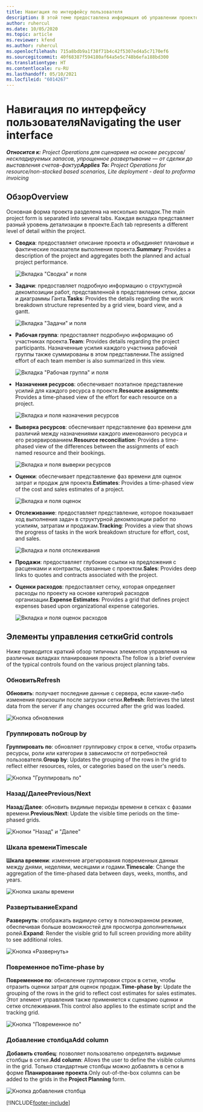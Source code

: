 ```yaml
---
title: Навигация по интерфейсу пользователя
description: В этой теме предоставлена информация об управлении проектом в Dynamics 365 Project Operations.
author: ruhercul
ms.date: 10/05/2020
ms.topic: article
ms.reviewer: kfend
ms.author: ruhercul
ms.openlocfilehash: 715a8bdb9a1f38f71b4c42f5307ed4a5c7170ef6
ms.sourcegitcommit: 40f68387f594180af64a5e5c748b6efa188bd300
ms.translationtype: HT
ms.contentlocale: ru-RU
ms.lasthandoff: 05/10/2021
ms.locfileid: "6014267"
---
```

# <a name="navigating-the-user-interface"></a><span data-ttu-id="62781-103">Навигация по интерфейсу пользователя</span><span class="sxs-lookup"><span data-stu-id="62781-103">Navigating the user interface</span></span>

<span data-ttu-id="62781-104">_**Относится к:** Project Operations для сценариев на основе ресурсов/нескладируемых запасов, упрощенное развертывание — от сделки до выставления счетов-фактур_</span><span class="sxs-lookup"><span data-stu-id="62781-104">_**Applies To:** Project Operations for resource/non-stocked based scenarios, Lite deployment - deal to proforma invoicing_</span></span>

## <a name="overview"></a><span data-ttu-id="62781-105">Обзор</span><span class="sxs-lookup"><span data-stu-id="62781-105">Overview</span></span>

<span data-ttu-id="62781-106">Основная форма проекта разделена на несколько вкладок.</span><span class="sxs-lookup"><span data-stu-id="62781-106">The main project form is separated into several tabs.</span></span> <span data-ttu-id="62781-107">Каждая вкладка представляет разный уровень детализации в проекте.</span><span class="sxs-lookup"><span data-stu-id="62781-107">Each tab represents a different level of detail within the project.</span></span>

- <span data-ttu-id="62781-108">**Сводка**: предоставляет описание проекта и объединяет плановые и фактические показатели выполнения проекта.</span><span class="sxs-lookup"><span data-stu-id="62781-108">**Summary**: Provides a description of the project and aggregates both the planned and actual project performance.</span></span>

    ![Вкладка "Сводка" и поля](media/navigation7.png)

- <span data-ttu-id="62781-110">**Задачи**: предоставляет подробную информацию о структурной декомпозиции работ, представленной в представлении сетки, доски и диаграммы Ганта.</span><span class="sxs-lookup"><span data-stu-id="62781-110">**Tasks**: Provides the details regarding the work breakdown structure represented by a grid view, board view, and a gantt.</span></span>

    ![Вкладка "Задачи" и поля](media/navigation8.png)

- <span data-ttu-id="62781-112">**Рабочая группа**: предоставляет подробную информацию об участниках проекта.</span><span class="sxs-lookup"><span data-stu-id="62781-112">**Team**: Provides details regarding the project participants.</span></span> <span data-ttu-id="62781-113">Назначенные усилия каждого участника рабочей группы также суммированы в этом представлении.</span><span class="sxs-lookup"><span data-stu-id="62781-113">The assigned effort of each team member is also summarized in this view.</span></span>

    ![Вкладка "Рабочая группа" и поля](media/navigation9.png)

- <span data-ttu-id="62781-115">**Назначения ресурсов**: обеспечивает поэтапное представление усилий для каждого ресурса в проекте.</span><span class="sxs-lookup"><span data-stu-id="62781-115">**Resource assignments**: Provides a time-phased view of the effort for each resource on a project.</span></span>

    ![Вкладка и поля назначения ресурсов](media/navigation10.png)

- <span data-ttu-id="62781-117">**Выверка ресурсов**: обеспечивает представление фаз времени для различий между назначениями каждого именованного ресурса и его резервированием.</span><span class="sxs-lookup"><span data-stu-id="62781-117">**Resource reconciliation**: Provides a time-phased view of the differences between the assignments of each named resource and their bookings.</span></span>

    ![Вкладка и поля выверки ресурсов](media/navigation11.png)

- <span data-ttu-id="62781-119">**Оценки**: обеспечивает представление фаз времени для оценок затрат и продаж для проекта.</span><span class="sxs-lookup"><span data-stu-id="62781-119">**Estimates**: Provides a time-phased view of the cost and sales estimates of a project.</span></span>

    ![Вкладка и поля оценок](media/navigation12.png)

- <span data-ttu-id="62781-121">**Отслеживание**: предоставляет представление, которое показывает ход выполнения задач в структурной декомпозиции работ по усилиям, затратам и продажам.</span><span class="sxs-lookup"><span data-stu-id="62781-121">**Tracking**: Provides a view that shows the progress of tasks in the work breakdown structure for effort, cost, and sales.</span></span>

    ![Вкладка и поля отслеживания](media/navigation13.png)

- <span data-ttu-id="62781-123">**Продажи**: предоставляет глубокие ссылки на предложения с расценками и контракты, связанные с проектом.</span><span class="sxs-lookup"><span data-stu-id="62781-123">**Sales**: Provides deep links to quotes and contracts associated with the project.</span></span>

- <span data-ttu-id="62781-124">**Оценки расходов**: предоставляет сетку, которая определяет расходы по проекту на основе категорий расходов организации.</span><span class="sxs-lookup"><span data-stu-id="62781-124">**Expense Estimates**: Provides a grid that defines project expenses based upon organizational expense categories.</span></span>

    ![Вкладка и поля оценок расходов](media/navigation14.png)

## <a name="grid-controls"></a><span data-ttu-id="62781-126">Элементы управления сетки</span><span class="sxs-lookup"><span data-stu-id="62781-126">Grid controls</span></span>

<span data-ttu-id="62781-127">Ниже приводится краткий обзор типичных элементов управления на различных вкладках планирования проекта.</span><span class="sxs-lookup"><span data-stu-id="62781-127">The follow is a brief overview of the typical controls found on the various project planning tabs.</span></span>

### <a name="refresh"></a><span data-ttu-id="62781-128">Обновить</span><span class="sxs-lookup"><span data-stu-id="62781-128">Refresh</span></span>

<span data-ttu-id="62781-129">**Обновить**: получает последние данные с сервера, если какие-либо изменения произошли после загрузки сетки.</span><span class="sxs-lookup"><span data-stu-id="62781-129">**Refresh**: Retrieves the latest data from the server if any changes occurred after the grid was loaded.</span></span>

![Кнопка обновления](media/navigation7.png)

### <a name="group-by"></a><span data-ttu-id="62781-131">Группировать по</span><span class="sxs-lookup"><span data-stu-id="62781-131">Group by</span></span>

<span data-ttu-id="62781-132">**Группировать по**: обновляет группировку строк в сетке, чтобы отразить ресурсы, роли или категории в зависимости от потребностей пользователя.</span><span class="sxs-lookup"><span data-stu-id="62781-132">**Group by**: Updates the grouping of the rows in the grid to reflect either resources, roles, or categories based on the user's needs.</span></span>

![Кнопка "Группировать по"](media/navigation6.png)

### <a name="previousnext"></a><span data-ttu-id="62781-134">Назад/Далее</span><span class="sxs-lookup"><span data-stu-id="62781-134">Previous/Next</span></span>

<span data-ttu-id="62781-135">**Назад**/**Далее**: обновить видимые периоды времени в сетках с фазами времени.</span><span class="sxs-lookup"><span data-stu-id="62781-135">**Previous**/**Next**: Update the visible time periods on the time-phased grids.</span></span>

![Кнопки "Назад" и "Далее"](media/navigation2.png)

### <a name="timescale"></a><span data-ttu-id="62781-137">Шкала времени</span><span class="sxs-lookup"><span data-stu-id="62781-137">Timescale</span></span>

<span data-ttu-id="62781-138">**Шкала времени**: изменение агрегирования повременных данных между днями, неделями, месяцами и годами.</span><span class="sxs-lookup"><span data-stu-id="62781-138">**Timescale**: Change the aggregation of the time-phased data between days, weeks, months, and years.</span></span>

![Кнопка шкалы времени](media/navigation3.png)

### <a name="expand"></a><span data-ttu-id="62781-140">Развертывание</span><span class="sxs-lookup"><span data-stu-id="62781-140">Expand</span></span>

<span data-ttu-id="62781-141">**Развернуть**: отображать видимую сетку в полноэкранном режиме, обеспечивая больше возможностей для просмотра дополнительных ролей.</span><span class="sxs-lookup"><span data-stu-id="62781-141">**Expand**: Render the visible grid to full screen providing more ability to see additional roles.</span></span>

![Кнопка «Развернуть»](media/navigation4.png)

### <a name="time-phase-by"></a><span data-ttu-id="62781-143">Повременное по</span><span class="sxs-lookup"><span data-stu-id="62781-143">Time-phase by</span></span>

<span data-ttu-id="62781-144">**Повременное по**: обновление группировки строк в сетке, чтобы отразить оценки затрат для оценок продаж.</span><span class="sxs-lookup"><span data-stu-id="62781-144">**Time-phase by**: Update the grouping of the rows in the grid to reflect cost estimates for sales estimates.</span></span> <span data-ttu-id="62781-145">Этот элемент управления также применяется к сценарию оценки и сетке отслеживания.</span><span class="sxs-lookup"><span data-stu-id="62781-145">This control also applies to the estimate script and the tracking grid.</span></span>

![Кнопка "Повременное по"](media/navigation0.png)

### <a name="add-column"></a><span data-ttu-id="62781-147">Добавление столбца</span><span class="sxs-lookup"><span data-stu-id="62781-147">Add column</span></span>

<span data-ttu-id="62781-148">**Добавить столбец**: позволяет пользователю определять видимые столбцы в сетке.</span><span class="sxs-lookup"><span data-stu-id="62781-148">**Add column**: Allows the user to define the visible columns in the grid.</span></span> <span data-ttu-id="62781-149">Только стандартные столбцы можно добавлять в сетки в форме **Планирование проекта**.</span><span class="sxs-lookup"><span data-stu-id="62781-149">Only out-of-the-box columns can be added to the grids in the **Project Planning** form.</span></span>

![Кнопка добавления столбца](media/navigation5.png)


[!INCLUDE[footer-include](../includes/footer-banner.md)]
